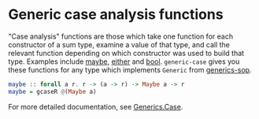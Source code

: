 # Generic case analysis functions

"Case analysis" functions are those which take one function for each constructor of a sum type, examine a value of that type, and call the relevant function depending on which constructor was used to build that type. Examples include
[maybe](https://hackage.haskell.org/package/base/docs/Data-Maybe.html#v:maybe),
[either](https://hackage.haskell.org/package/base/docs/Data-Either.html#v:either) and
[bool](https://hackage.haskell.org/package/base/docs/Data-Bool.html#v:bool). `generic-case` gives you these functions for any type which implements `Generic` from [generics-sop](https://hackage.haskell.org/package/generics-sop/docs/Generics-SOP.html#t:Generic).

```haskell
maybe :: forall a r. r -> (a -> r) -> Maybe a -> r
maybe = gcaseR @(Maybe a)
```

For more detailed documentation, see [Generics.Case](https://hackage.haskell.org/package/generics-case/docs/Generics-Case.html).
